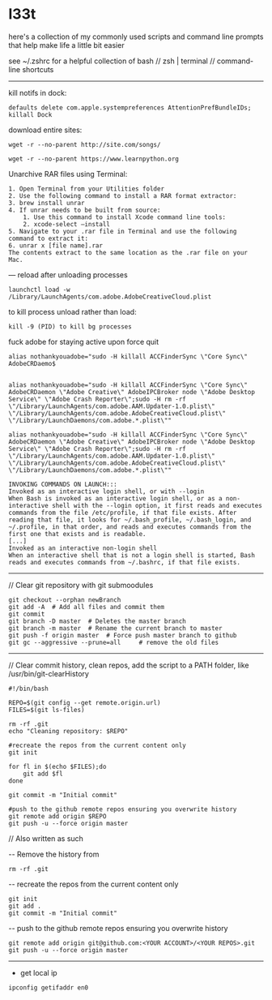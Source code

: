 # l33t
here's a collection of my commonly used scripts and command line prompts that help make life a little bit easier

see ~/.zshrc for a helpful collection of bash // zsh | terminal // command-line shortcuts
***
kill notifs in dock:

```
defaults delete com.apple.systempreferences AttentionPrefBundleIDs; killall Dock
```

download entire sites:
```
wget -r --no-parent http://site.com/songs/

wget -r --no-parent https://www.learnpython.org
```

Unarchive RAR files using Terminal:
```
1. Open Terminal from your Utilities folder
2. Use the following command to install a RAR format extractor:
3. brew install unrar
4. If unrar needs to be built from source:
    1. Use this command to install Xcode command line tools:
    2. xcode-select –install
5. Navigate to your .rar file in Terminal and use the following command to extract it:
6. unrar x [file name].rar
The contents extract to the same location as the .rar file on your Mac.
```

—
reload after unloading processes
```
launchctl load -w /Library/LaunchAgents/com.adobe.AdobeCreativeCloud.plist
```

to kill process unload rather than load:
```
kill -9 (PID) to kill bg processes
```

fuck adobe for staying active upon force quit
```
alias nothankyouadobe="sudo -H killall ACCFinderSync \"Core Sync\" AdobeCRDaemo$


alias nothankyouadobe="sudo -H killall ACCFinderSync \"Core Sync\" AdobeCRDaemon \"Adobe Creative\" AdobeIPCBroker node \"Adobe Desktop Service\" \"Adobe Crash Reporter\";sudo -H rm -rf \"/Library/LaunchAgents/com.adobe.AAM.Updater-1.0.plist\" \"/Library/LaunchAgents/com.adobe.AdobeCreativeCloud.plist\" \"/Library/LaunchDaemons/com.adobe.*.plist\""

alias nothankyouadobe="sudo -H killall ACCFinderSync \"Core Sync\" AdobeCRDaemon \"Adobe Creative\" AdobeIPCBroker node \"Adobe Desktop Service\" \"Adobe Crash Reporter\";sudo -H rm -rf \"/Library/LaunchAgents/com.adobe.AAM.Updater-1.0.plist\" \"/Library/LaunchAgents/com.adobe.AdobeCreativeCloud.plist\" \"/Library/LaunchDaemons/com.adobe.*.plist\""
```
```
INVOKING COMMANDS ON LAUNCH:::
Invoked as an interactive login shell, or with --login
When Bash is invoked as an interactive login shell, or as a non-interactive shell with the --login option, it first reads and executes commands from the file /etc/profile, if that file exists. After reading that file, it looks for ~/.bash_profile, ~/.bash_login, and ~/.profile, in that order, and reads and executes commands from the first one that exists and is readable.
[...]
Invoked as an interactive non-login shell
When an interactive shell that is not a login shell is started, Bash reads and executes commands from ~/.bashrc, if that file exists.
```

***
// Clear git repository with git submoodules
```
git checkout --orphan newBranch
git add -A  # Add all files and commit them
git commit
git branch -D master  # Deletes the master branch
git branch -m master  # Rename the current branch to master
git push -f origin master  # Force push master branch to github
git gc --aggressive --prune=all     # remove the old files
```
***
// Clear commit history, clean repos, add the script to a PATH folder, like /usr/bin/git-clearHistory
```
#!/bin/bash

REPO=$(git config --get remote.origin.url)
FILES=$(git ls-files)

rm -rf .git
echo "Cleaning repository: $REPO"

#recreate the repos from the current content only
git init

for fl in $(echo $FILES);do
    git add $fl
done

git commit -m "Initial commit"

#push to the github remote repos ensuring you overwrite history
git remote add origin $REPO
git push -u --force origin master
```
// Also written as such

-- Remove the history from 
```
rm -rf .git
```
-- recreate the repos from the current content only
```
git init
git add .
git commit -m "Initial commit"
```
-- push to the github remote repos ensuring you overwrite history
```
git remote add origin git@github.com:<YOUR ACCOUNT>/<YOUR REPOS>.git
git push -u --force origin master
```
***
-  get local ip
```
ipconfig getifaddr en0  
```
